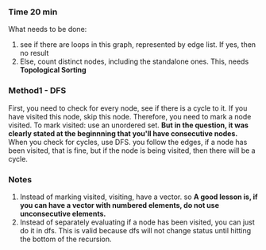 ### Time 20 min

What needs to be done: 
1. see if there are loops in this graph, represented by edge list. If yes, then no result
2. Else, count distinct nodes, including the standalone ones. 
This, needs **Topological Sorting**

### Method1 - DFS
First, you need to check for every node, see if there is a cycle to it. If you have visited this node, 
skip this node. Therefore, you need to mark a node visited. To mark visited: use an unordered set.  **But in the question, it was clearly stated at the beginnning that you'll have consecutive nodes.**
When you check for cycles, use DFS. you follow the edges, if a node has been visited, that is fine, but if the node
is being visited, then there will be a cycle. 


### Notes
1. Instead of marking visited, visiting, have a vector. so **A good lesson is, if you can have a vector with numbered elements, do not use unconsecutive elements.**
2. Instead of separately evaluating if a node has been visited, you can just do it in dfs. This is valid
because dfs will not change status until hitting the bottom of the recursion.   



